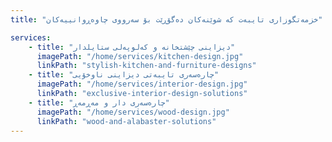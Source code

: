 ```yaml
---
title: "خزمەتگوزاری تایبەت کە شوێنەکان دەگۆڕێت بۆ سەرووی چاوەڕوانییەکان"

services:
    - title: "دیزاینی چێشتخانە و کەلوپەلی ستایلدار"
      imagePath: "/home/services/kitchen-design.jpg"
      linkPath: "stylish-kitchen-and-furniture-designs"
    - title: "چارەسەری تایبەتی دیزاینی ناوخۆیی"
      imagePath: "/home/services/interior-design.jpg"
      linkPath: "exclusive-interior-design-solutions"
    - title: "چارەسەری دار و مەڕمەڕ"
      imagePath: "/home/services/wood-design.jpg"
      linkPath: "wood-and-alabaster-solutions"
---
```

